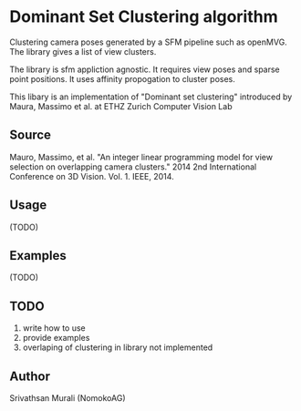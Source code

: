 # Dominant Set Clustering algorithm

Clustering camera poses generated by a SFM pipeline such as openMVG. The library gives a list of view clusters.

The library is sfm appliction agnostic. It requires view poses and sparse point positions.
It uses affinity propogation to cluster poses.

This libary is an implementation of "Dominant set clustering" introduced by Maura, Massimo et al. at ETHZ Zurich Computer Vision Lab

## Source

Mauro, Massimo, et al. "An integer linear programming model for view selection on overlapping camera clusters."
2014 2nd International Conference on 3D Vision. Vol. 1. IEEE, 2014.

## Usage

(TODO)

## Examples

(TODO)
## TODO

  1) write how to use
  2) provide examples
  3) overlaping of clustering in library not implemented

## Author
Srivathsan Murali (NomokoAG)
